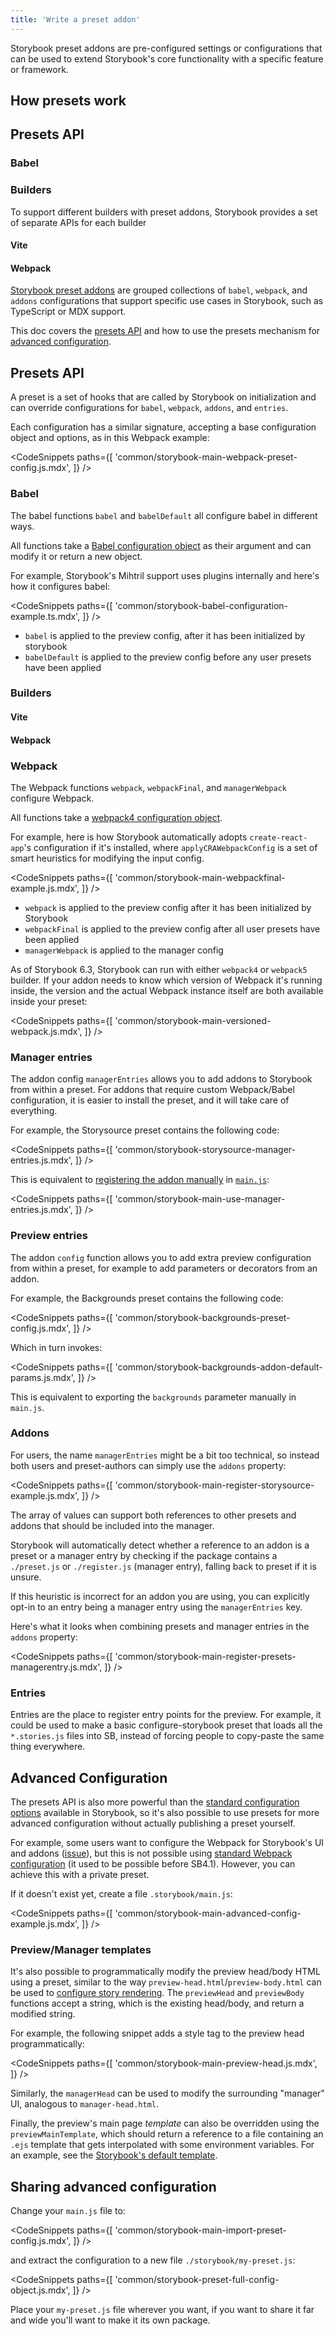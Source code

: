 ```yaml
---
title: 'Write a preset addon'
---
```


Storybook preset addons are pre-configured settings or configurations that can be used to extend Storybook's core functionality with a specific feature or framework.

## How presets work

## Presets API

### Babel

### Builders

To support different builders with preset addons, Storybook provides a set of separate APIs for each builder

#### Vite

#### Webpack

[Storybook preset addons](./addon-types.md#preset-addons) are grouped collections of `babel`, `webpack`, and `addons` configurations that support specific use cases in Storybook, such as TypeScript or MDX support.

This doc covers the [presets API](#presets-api) and how to use the presets mechanism for [advanced configuration](#advanced-configuration).

## Presets API

A preset is a set of hooks that are called by Storybook on initialization and can override configurations for `babel`, `webpack`, `addons`, and `entries`.

Each configuration has a similar signature, accepting a base configuration object and options, as in this Webpack example:

<!-- prettier-ignore-start -->

<CodeSnippets
  paths={[
    'common/storybook-main-webpack-preset-config.js.mdx',
  ]}
/>

<!-- prettier-ignore-end -->

### Babel

The babel functions `babel` and `babelDefault` all configure babel in different ways.

All functions take a [Babel configuration object](https://babeljs.io/docs/en/configuration) as their argument and can modify it or return a new object.

For example, Storybook's Mihtril support uses plugins internally and here's how it configures babel:

<!-- prettier-ignore-start -->

<CodeSnippets
  paths={[
    'common/storybook-babel-configuration-example.ts.mdx',
  ]}
/>

<!-- prettier-ignore-end -->

- `babel` is applied to the preview config, after it has been initialized by storybook
- `babelDefault` is applied to the preview config before any user presets have been applied

### Builders

#### Vite

#### Webpack

### Webpack

The Webpack functions `webpack`, `webpackFinal`, and `managerWebpack` configure Webpack.

All functions take a [webpack4 configuration object](https://webpack.js.org/configuration/).

For example, here is how Storybook automatically adopts `create-react-app`'s configuration if it's installed, where `applyCRAWebpackConfig` is a set of smart heuristics for modifying the input config.

<!-- prettier-ignore-start -->

<CodeSnippets
  paths={[
    'common/storybook-main-webpackfinal-example.js.mdx',
  ]}
/>

<!-- prettier-ignore-end -->

- `webpack` is applied to the preview config after it has been initialized by Storybook
- `webpackFinal` is applied to the preview config after all user presets have been applied
- `managerWebpack` is applied to the manager config

As of Storybook 6.3, Storybook can run with either `webpack4` or `webpack5` builder. If your addon needs to know which version of Webpack it's running inside, the version and the actual Webpack instance itself are both available inside your preset:

<!-- prettier-ignore-start -->

<CodeSnippets
  paths={[
    'common/storybook-main-versioned-webpack.js.mdx',
  ]}
/>

<!-- prettier-ignore-end -->

### Manager entries

The addon config `managerEntries` allows you to add addons to Storybook from within a preset. For addons that require custom Webpack/Babel configuration, it is easier to install the preset, and it will take care of everything.

For example, the Storysource preset contains the following code:

<!-- prettier-ignore-start -->

<CodeSnippets
  paths={[
    'common/storybook-storysource-manager-entries.js.mdx',
  ]}
/>

<!-- prettier-ignore-end -->

This is equivalent to [registering the addon manually](../get-started/browse-stories.md#addons) in [`main.js`](../configure/overview.md#configure-story-rendering):

<!-- prettier-ignore-start -->

<CodeSnippets
  paths={[
    'common/storybook-main-use-manager-entries.js.mdx',
  ]}
/>

<!-- prettier-ignore-end -->

### Preview entries

The addon `config` function allows you to add extra preview configuration from within a preset, for example to add parameters or decorators from an addon.

For example, the Backgrounds preset contains the following code:

<!-- prettier-ignore-start -->

<CodeSnippets
  paths={[
    'common/storybook-backgrounds-preset-config.js.mdx',
  ]}
/>

<!-- prettier-ignore-end -->

Which in turn invokes:

<!-- prettier-ignore-start -->

<CodeSnippets
  paths={[
    'common/storybook-backgrounds-addon-default-params.js.mdx',
  ]}
/>

<!-- prettier-ignore-end -->

This is equivalent to exporting the `backgrounds` parameter manually in `main.js`.

### Addons

For users, the name `managerEntries` might be a bit too technical, so instead both users and preset-authors can simply use the `addons` property:

<!-- prettier-ignore-start -->

<CodeSnippets
  paths={[
    'common/storybook-main-register-storysource-example.js.mdx',
  ]}
/>

<!-- prettier-ignore-end -->

The array of values can support both references to other presets and addons that should be included into the manager.

Storybook will automatically detect whether a reference to an addon is a preset or a manager entry by checking if the package contains a `./preset.js` or `./register.js` (manager entry), falling back to preset if it is unsure.

If this heuristic is incorrect for an addon you are using, you can explicitly opt-in to an entry being a manager entry using the `managerEntries` key.

Here's what it looks when combining presets and manager entries in the `addons` property:

<!-- prettier-ignore-start -->

<CodeSnippets
  paths={[
    'common/storybook-main-register-presets-managerentry.js.mdx',
  ]}
/>

<!-- prettier-ignore-end -->

### Entries

Entries are the place to register entry points for the preview. For example, it could be used to make a basic configure-storybook preset that loads all the `*.stories.js` files into SB, instead of forcing people to copy-paste the same thing everywhere.

## Advanced Configuration

The presets API is also more powerful than the [standard configuration options](../builders/webpack.md#override-the-default-configuration) available in Storybook, so it's also possible to use presets for more advanced configuration without actually publishing a preset yourself.

For example, some users want to configure the Webpack for Storybook's UI and addons ([issue](https://github.com/storybookjs/storybook/issues/4995)), but this is not possible using [standard Webpack configuration](../builders/webpack.md#configure) (it used to be possible before SB4.1). However, you can achieve this with a private preset.

If it doesn't exist yet, create a file `.storybook/main.js`:

<!-- prettier-ignore-start -->

<CodeSnippets
  paths={[
    'common/storybook-main-advanced-config-example.js.mdx',
  ]}
/>

<!-- prettier-ignore-end -->

### Preview/Manager templates

It's also possible to programmatically modify the preview head/body HTML using a preset, similar to the way `preview-head.html`/`preview-body.html` can be used to [configure story rendering](../configure/story-rendering.md). The `previewHead` and `previewBody` functions accept a string, which is the existing head/body, and return a modified string.

For example, the following snippet adds a style tag to the preview head programmatically:

<!-- prettier-ignore-start -->

<CodeSnippets
  paths={[
    'common/storybook-main-preview-head.js.mdx',
  ]}
/>

<!-- prettier-ignore-end -->

Similarly, the `managerHead` can be used to modify the surrounding "manager" UI, analogous to `manager-head.html`.

Finally, the preview's main page _template_ can also be overridden using the `previewMainTemplate`, which should return a reference to a file containing an `.ejs` template that gets interpolated with some environment variables. For an example, see the [Storybook's default template](https://github.com/storybookjs/storybook/blob/next/code/lib/core-common/templates/preview.ejs).

## Sharing advanced configuration

Change your `main.js` file to:

<!-- prettier-ignore-start -->

<CodeSnippets
  paths={[
    'common/storybook-main-import-preset-config.js.mdx',
  ]}
/>

<!-- prettier-ignore-end -->

and extract the configuration to a new file `./storybook/my-preset.js`:

<!-- prettier-ignore-start -->

<CodeSnippets
  paths={[
    'common/storybook-preset-full-config-object.js.mdx',
  ]}
/>

<!-- prettier-ignore-end -->

Place your `my-preset.js` file wherever you want, if you want to share it far and wide you'll want to make it its own package.
